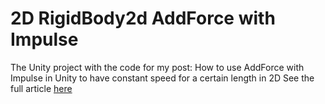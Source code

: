# 2D RigidBody2d AddForce with Impulse

The Unity project with the code for my post: How to use AddForce with Impulse in Unity to have constant speed for a certain length in 2D
See the full article [here](https://giannisakritidis.com/blog/2D-AddForce-Impulse/)